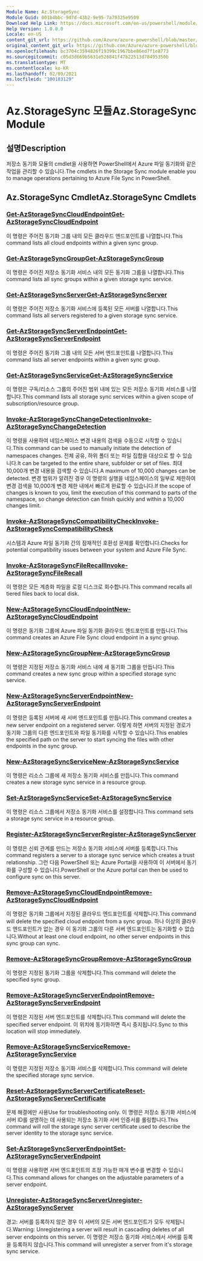 ```yaml
---
Module Name: Az.StorageSync
Module Guid: 001b4bbc-9d7d-43b2-9e95-7a70325e9509
Download Help Link: https://docs.microsoft.com/en-us/powershell/module/az.storagesync
Help Version: 1.0.0.0
Locale: en-US
content_git_url: https://github.com/Azure/azure-powershell/blob/master/src/StorageSync/StorageSync/help/Az.StorageSync.md
original_content_git_url: https://github.com/Azure/azure-powershell/blob/master/src/StorageSync/StorageSync/help/Az.StorageSync.md
ms.openlocfilehash: bc3704c3594826f19399c1967bbe86ed7f1e8773
ms.sourcegitcommit: c05d3d669b5631e526841f47b22513d78495350b
ms.translationtype: MT
ms.contentlocale: ko-KR
ms.lasthandoff: 02/09/2021
ms.locfileid: "100183129"
---
```

# <span data-ttu-id="af1d5-101">Az.StorageSync 모듈</span><span class="sxs-lookup"><span data-stu-id="af1d5-101">Az.StorageSync Module</span></span>
## <span data-ttu-id="af1d5-102">설명</span><span class="sxs-lookup"><span data-stu-id="af1d5-102">Description</span></span>
<span data-ttu-id="af1d5-103">저장소 동기화 모듈의 cmdlet을 사용하면 PowerShell에서 Azure 파일 동기화와 같은 작업을 관리할 수 있습니다.</span><span class="sxs-lookup"><span data-stu-id="af1d5-103">The cmdlets in the Storage Sync module enable you to manage operations pertaining to Azure File Sync in PowerShell.</span></span>

## <span data-ttu-id="af1d5-104">Az.StorageSync Cmdlet</span><span class="sxs-lookup"><span data-stu-id="af1d5-104">Az.StorageSync Cmdlets</span></span>
### [<span data-ttu-id="af1d5-105">Get-AzStorageSyncCloudEndpoint</span><span class="sxs-lookup"><span data-stu-id="af1d5-105">Get-AzStorageSyncCloudEndpoint</span></span>](Get-AzStorageSyncCloudEndpoint.md)
<span data-ttu-id="af1d5-106">이 명령은 주어진 동기화 그룹 내의 모든 클라우드 엔드포인트를 나열합니다.</span><span class="sxs-lookup"><span data-stu-id="af1d5-106">This command lists all cloud endpoints within a given sync group.</span></span>

### [<span data-ttu-id="af1d5-107">Get-AzStorageSyncGroup</span><span class="sxs-lookup"><span data-stu-id="af1d5-107">Get-AzStorageSyncGroup</span></span>](Get-AzStorageSyncGroup.md)
<span data-ttu-id="af1d5-108">이 명령은 주어진 저장소 동기화 서비스 내의 모든 동기화 그룹을 나열합니다.</span><span class="sxs-lookup"><span data-stu-id="af1d5-108">This command lists all sync groups within a given storage sync service.</span></span>

### [<span data-ttu-id="af1d5-109">Get-AzStorageSyncServer</span><span class="sxs-lookup"><span data-stu-id="af1d5-109">Get-AzStorageSyncServer</span></span>](Get-AzStorageSyncServer.md)
<span data-ttu-id="af1d5-110">이 명령은 주어진 저장소 동기화 서비스에 등록된 모든 서버를 나열합니다.</span><span class="sxs-lookup"><span data-stu-id="af1d5-110">This command lists all servers registered to a given storage sync service.</span></span>

### [<span data-ttu-id="af1d5-111">Get-AzStorageSyncServerEndpoint</span><span class="sxs-lookup"><span data-stu-id="af1d5-111">Get-AzStorageSyncServerEndpoint</span></span>](Get-AzStorageSyncServerEndpoint.md)
<span data-ttu-id="af1d5-112">이 명령은 주어진 동기화 그룹 내의 모든 서버 엔드포인트를 나열합니다.</span><span class="sxs-lookup"><span data-stu-id="af1d5-112">This command lists all server endpoints within a given sync group.</span></span>

### [<span data-ttu-id="af1d5-113">Get-AzStorageSyncService</span><span class="sxs-lookup"><span data-stu-id="af1d5-113">Get-AzStorageSyncService</span></span>](Get-AzStorageSyncService.md)
<span data-ttu-id="af1d5-114">이 명령은 구독/리소스 그룹의 주어진 범위 내에 있는 모든 저장소 동기화 서비스를 나열합니다.</span><span class="sxs-lookup"><span data-stu-id="af1d5-114">This command lists all storage sync services within a given scope of subscription/resource group.</span></span>

### [<span data-ttu-id="af1d5-115">Invoke-AzStorageSyncChangeDetection</span><span class="sxs-lookup"><span data-stu-id="af1d5-115">Invoke-AzStorageSyncChangeDetection</span></span>](Invoke-AzStorageSyncChangeDetection.md)
<span data-ttu-id="af1d5-116">이 명령을 사용하여 네임스페이스 변경 내용의 검색을 수동으로 시작할 수 있습니다.</span><span class="sxs-lookup"><span data-stu-id="af1d5-116">This command can be used to manually initiate the detection of namespaces changes.</span></span> <span data-ttu-id="af1d5-117">전체 공유, 하위 폴더 또는 파일 집합을 대상으로 할 수 있습니다.</span><span class="sxs-lookup"><span data-stu-id="af1d5-117">It can be targeted to the entire share, subfolder or set of files.</span></span> <span data-ttu-id="af1d5-118">최대 10,000개 변경 내용을 검색할 수 있습니다.</span><span class="sxs-lookup"><span data-stu-id="af1d5-118">A maximum of 10,000 changes can be detected.</span></span> <span data-ttu-id="af1d5-119">변경 범위가 알려진 경우 이 명령의 실행을 네임스페이스의 일부로 제한하여 변경 검색을 10,000개 변경 제한 내에서 빠르게 완료할 수 있습니다.</span><span class="sxs-lookup"><span data-stu-id="af1d5-119">If the scope of changes is known to you, limit the execution of this command to parts of the namespace, so change detection can finish quickly and within a 10,000 changes limit.</span></span>

### [<span data-ttu-id="af1d5-120">Invoke-AzStorageSyncCompatibilityCheck</span><span class="sxs-lookup"><span data-stu-id="af1d5-120">Invoke-AzStorageSyncCompatibilityCheck</span></span>](Invoke-AzStorageSyncCompatibilityCheck.md)
<span data-ttu-id="af1d5-121">시스템과 Azure 파일 동기화 간의 잠재적인 호환성 문제를 확인합니다.</span><span class="sxs-lookup"><span data-stu-id="af1d5-121">Checks for potential compatibility issues between your system and Azure File Sync.</span></span>

### [<span data-ttu-id="af1d5-122">Invoke-AzStorageSyncFileRecall</span><span class="sxs-lookup"><span data-stu-id="af1d5-122">Invoke-AzStorageSyncFileRecall</span></span>](Invoke-AzStorageSyncFileRecall.md)
<span data-ttu-id="af1d5-123">이 명령은 모든 계층화 파일을 로컬 디스크로 회수합니다.</span><span class="sxs-lookup"><span data-stu-id="af1d5-123">This command recalls all tiered files back to local disk.</span></span>

### [<span data-ttu-id="af1d5-124">New-AzStorageSyncCloudEndpoint</span><span class="sxs-lookup"><span data-stu-id="af1d5-124">New-AzStorageSyncCloudEndpoint</span></span>](New-AzStorageSyncCloudEndpoint.md)
<span data-ttu-id="af1d5-125">이 명령은 동기화 그룹에 Azure 파일 동기화 클라우드 엔드포인트를 만듭니다.</span><span class="sxs-lookup"><span data-stu-id="af1d5-125">This command creates an Azure File Sync cloud endpoint in a sync group.</span></span>

### [<span data-ttu-id="af1d5-126">New-AzStorageSyncGroup</span><span class="sxs-lookup"><span data-stu-id="af1d5-126">New-AzStorageSyncGroup</span></span>](New-AzStorageSyncGroup.md)
<span data-ttu-id="af1d5-127">이 명령은 지정된 저장소 동기화 서비스 내에 새 동기화 그룹을 만듭니다.</span><span class="sxs-lookup"><span data-stu-id="af1d5-127">This command creates a new sync group within a specified storage sync service.</span></span>

### [<span data-ttu-id="af1d5-128">New-AzStorageSyncServerEndpoint</span><span class="sxs-lookup"><span data-stu-id="af1d5-128">New-AzStorageSyncServerEndpoint</span></span>](New-AzStorageSyncServerEndpoint.md)
<span data-ttu-id="af1d5-129">이 명령은 등록된 서버에 새 서버 엔드포인트를 만듭니다.</span><span class="sxs-lookup"><span data-stu-id="af1d5-129">This command creates a new server endpoint on a registered server.</span></span> <span data-ttu-id="af1d5-130">이렇게 하면 서버의 지정된 경로가 동기화 그룹의 다른 엔드포인트와 파일 동기화를 시작할 수 있습니다.</span><span class="sxs-lookup"><span data-stu-id="af1d5-130">This enables the specified path on the server to start syncing the files with other endpoints in the sync group.</span></span>

### [<span data-ttu-id="af1d5-131">New-AzStorageSyncService</span><span class="sxs-lookup"><span data-stu-id="af1d5-131">New-AzStorageSyncService</span></span>](New-AzStorageSyncService.md)
<span data-ttu-id="af1d5-132">이 명령은 리소스 그룹에 새 저장소 동기화 서비스를 만듭니다.</span><span class="sxs-lookup"><span data-stu-id="af1d5-132">This command creates a new storage sync service in a resource group.</span></span>

### [<span data-ttu-id="af1d5-133">Set-AzStorageSyncService</span><span class="sxs-lookup"><span data-stu-id="af1d5-133">Set-AzStorageSyncService</span></span>](New-AzStorageSyncService.md)
<span data-ttu-id="af1d5-134">이 명령은 리소스 그룹에서 저장소 동기화 서비스를 설정합니다.</span><span class="sxs-lookup"><span data-stu-id="af1d5-134">This command sets a storage sync service in a resource group.</span></span>

### [<span data-ttu-id="af1d5-135">Register-AzStorageSyncServer</span><span class="sxs-lookup"><span data-stu-id="af1d5-135">Register-AzStorageSyncServer</span></span>](Register-AzStorageSyncServer.md)
<span data-ttu-id="af1d5-136">이 명령은 신뢰 관계를 만드는 저장소 동기화 서비스에 서버를 등록합니다.</span><span class="sxs-lookup"><span data-stu-id="af1d5-136">This command registers a server to a storage sync service which creates a trust relationship.</span></span> <span data-ttu-id="af1d5-137">그런 다음 PowerShell 또는 Azure Portal을 사용하여 이 서버에서 동기화를 구성할 수 있습니다.</span><span class="sxs-lookup"><span data-stu-id="af1d5-137">PowerShell or the Azure portal can then be used to configure sync on this server.</span></span>

### [<span data-ttu-id="af1d5-138">Remove-AzStorageSyncCloudEndpoint</span><span class="sxs-lookup"><span data-stu-id="af1d5-138">Remove-AzStorageSyncCloudEndpoint</span></span>](Remove-AzStorageSyncCloudEndpoint.md)
<span data-ttu-id="af1d5-139">이 명령은 동기화 그룹에서 지정된 클라우드 엔드포인트를 삭제합니다.</span><span class="sxs-lookup"><span data-stu-id="af1d5-139">This command will delete the specified cloud endpoint from a sync group.</span></span> <span data-ttu-id="af1d5-140">하나 이상의 클라우드 엔드포인트가 없는 경우 이 동기화 그룹의 다른 서버 엔드포인트는 동기화할 수 없습니다.</span><span class="sxs-lookup"><span data-stu-id="af1d5-140">Without at least one cloud endpoint, no other server endpoints in this sync group can sync.</span></span>

### [<span data-ttu-id="af1d5-141">Remove-AzStorageSyncGroup</span><span class="sxs-lookup"><span data-stu-id="af1d5-141">Remove-AzStorageSyncGroup</span></span>](Remove-AzStorageSyncGroup.md)
<span data-ttu-id="af1d5-142">이 명령은 지정된 동기화 그룹을 삭제합니다.</span><span class="sxs-lookup"><span data-stu-id="af1d5-142">This command will delete the specified sync group.</span></span>

### [<span data-ttu-id="af1d5-143">Remove-AzStorageSyncServerEndpoint</span><span class="sxs-lookup"><span data-stu-id="af1d5-143">Remove-AzStorageSyncServerEndpoint</span></span>](Remove-AzStorageSyncServerEndpoint.md)
<span data-ttu-id="af1d5-144">이 명령은 지정된 서버 엔드포인트를 삭제합니다.</span><span class="sxs-lookup"><span data-stu-id="af1d5-144">This command will delete the specified server endpoint.</span></span> <span data-ttu-id="af1d5-145">이 위치에 동기화하면 즉시 중지됩니다.</span><span class="sxs-lookup"><span data-stu-id="af1d5-145">Sync to this location will stop immediately.</span></span>

### [<span data-ttu-id="af1d5-146">Remove-AzStorageSyncService</span><span class="sxs-lookup"><span data-stu-id="af1d5-146">Remove-AzStorageSyncService</span></span>](Remove-AzStorageSyncService.md)
<span data-ttu-id="af1d5-147">이 명령은 지정된 저장소 동기화 서비스를 삭제합니다.</span><span class="sxs-lookup"><span data-stu-id="af1d5-147">This command will delete the specified storage sync service.</span></span>

### [<span data-ttu-id="af1d5-148">Reset-AzStorageSyncServerCertificate</span><span class="sxs-lookup"><span data-stu-id="af1d5-148">Reset-AzStorageSyncServerCertificate</span></span>](Reset-AzStorageSyncServerCertificate.md)
<span data-ttu-id="af1d5-149">문제 해결에만 사용</span><span class="sxs-lookup"><span data-stu-id="af1d5-149">Use for troubleshooting only.</span></span> <span data-ttu-id="af1d5-150">이 명령은 저장소 동기화 서비스에 서버 ID를 설명하는 데 사용되는 저장소 동기화 서버 인증서를 롤링합니다.</span><span class="sxs-lookup"><span data-stu-id="af1d5-150">This command will roll the storage sync server certificate used to describe the server identity to the storage sync service.</span></span>

### [<span data-ttu-id="af1d5-151">Set-AzStorageSyncServerEndpoint</span><span class="sxs-lookup"><span data-stu-id="af1d5-151">Set-AzStorageSyncServerEndpoint</span></span>](Set-AzStorageSyncServerEndpoint.md)
<span data-ttu-id="af1d5-152">이 명령을 사용하면 서버 엔드포인트의 조정 가능한 매개 변수를 변경할 수 있습니다.</span><span class="sxs-lookup"><span data-stu-id="af1d5-152">This command allows for changes on the adjustable parameters of a server endpoint.</span></span>

### [<span data-ttu-id="af1d5-153">Unregister-AzStorageSyncServer</span><span class="sxs-lookup"><span data-stu-id="af1d5-153">Unregister-AzStorageSyncServer</span></span>](Unregister-AzStorageSyncServer.md)
<span data-ttu-id="af1d5-154">경고: 서버를 등록하지 않은 경우 이 서버의 모든 서버 엔드포인트가 모두 삭제됩니다.</span><span class="sxs-lookup"><span data-stu-id="af1d5-154">Warning: Unregistering a server will result in cascading deletes of all server endpoints on this server.</span></span> <span data-ttu-id="af1d5-155">이 명령은 저장소 동기화 서비스에서 서버를 등록을 등록하지 않습니다.</span><span class="sxs-lookup"><span data-stu-id="af1d5-155">This command will unregister a server from it's storage sync service.</span></span>

